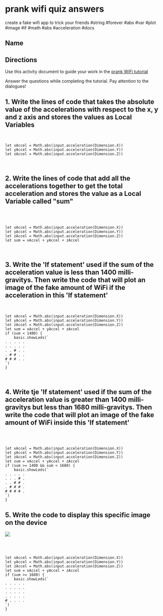 # prank wifi quiz answers

create a fake wifi app to trick your friends #string #forever #abs #var #plot #image #if #math #abs #acceleration #docs

## Name

## Directions

Use this activity document to guide your work in the [prank WiFi tutorial](/microbit/lessons/prank-wifi/tutorial)

Answer the questions while completing the tutorial. Pay attention to the dialogues!

## 1. Write the lines of code that takes the absolute value of the accelerations with respect to the x, y and z axis and stores the values as Local Variables

<br/>

```blocks
let xAccel = Math.abs(input.acceleration(Dimension.X))
let yAccel = Math.abs(input.acceleration(Dimension.Y))
let zAccel = Math.abs(input.acceleration(Dimension.Z))
```

<br/>

## 2. Write the lines of code that add all the accelerations together to get the total acceleration and stores the value as a Local Variable called "sum"

<br/>

<br/>

```blocks
let xAccel = Math.abs(input.acceleration(Dimension.X))
let yAccel = Math.abs(input.acceleration(Dimension.Y))
let zAccel = Math.abs(input.acceleration(Dimension.Z))
let sum = xAccel + yAccel + zAccel
```

<br/>

## 3. Write the 'If statement' used if the sum of the acceleration value is less than 1400 milli-gravitys. Then write the code that will plot an image of the fake amount of WiFi if the acceleration in this 'If statement'

<br/>

```blocks
let xAccel = Math.abs(input.acceleration(Dimension.X))
let yAccel = Math.abs(input.acceleration(Dimension.Y))
let zAccel = Math.abs(input.acceleration(Dimension.Z))
let sum = xAccel + yAccel + zAccel
if (sum < 1400) {
    basic.showLeds(`
. . . . .
. . . . .
. . # . .
. # # . .
# # # . .
`)
}
```

<br/>

## 4. Write tje 'If statement' used if the sum of the acceleration value is greater than 1400 milli-gravitys but less than 1680 milli-gravitys. Then write the code that will plot an image of the fake amount of WiFi inside this 'If statement'

<br/>

<br/>

```blocks
let xAccel = Math.abs(input.acceleration(Dimension.X))
let yAccel = Math.abs(input.acceleration(Dimension.Y))
let zAccel = Math.abs(input.acceleration(Dimension.Z))
let sum = xAccel + yAccel + zAccel
if (sum >= 1400 && sum < 1680) {
    basic.showLeds(`
. . . . .
. . . # .
. . # # .
. # # # .
# # # # .
`)
}
```

## 5. Write the code to display this specific image on the device

![](/static/mb/lessons/prank-wifi-0.png)

<br/>

<br/>

```blocks
let xAccel = Math.abs(input.acceleration(Dimension.X))
let yAccel = Math.abs(input.acceleration(Dimension.Y))
let zAccel = Math.abs(input.acceleration(Dimension.Z))
let sum = xAccel + yAccel + zAccel
if (sum >= 1680) {
    basic.showLeds(`
. . . . .
. . . . .
. . . . .
. . . . .
# . . . .
`)
}
```

